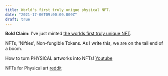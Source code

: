 ```yaml
---
title: World's first truly unique physical NFT.
date: "2021-17-06T09:00:00.000Z"
draft: true
---
```


**Bold Claim:** I've just minted [the worlds first truly unique NFT](https://etherscan.io/token/0xabEFBc9fD2F806065b4f3C237d4b59D9A97Bcac7?a=3625).

NFTs, 'Nifties', Non-fungible Tokens. As I write this, we are on the tail end of a boom. 

How to turn PHYSICAL artworks into NFTs! [Youtube](https://www.youtube.com/watch?v=99wzZFrPJxc)

NFTs for Physical art [reddit](https://www.reddit.com/r/NFT/comments/m04ec8/nfts_for_physical_art/)
